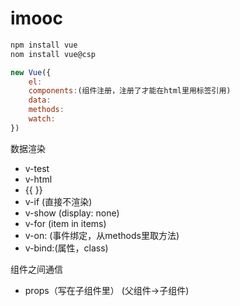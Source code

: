 # imooc

``` bash
npm install vue
nom install vue@csp
```
``` js
new Vue({
	el:
    components:(组件注册，注册了才能在html里用标签引用)
	data:
    methods:
    watch:
})
```

数据渲染
- v-test
- v-html
- {{ }}
- v-if (直接不渲染)
- v-show (display: none)
- v-for (item in items)
- v-on: (事件绑定，从methods里取方法)
- v-bind:(属性，class)

组件之间通信
- props（写在子组件里） (父组件->子组件)